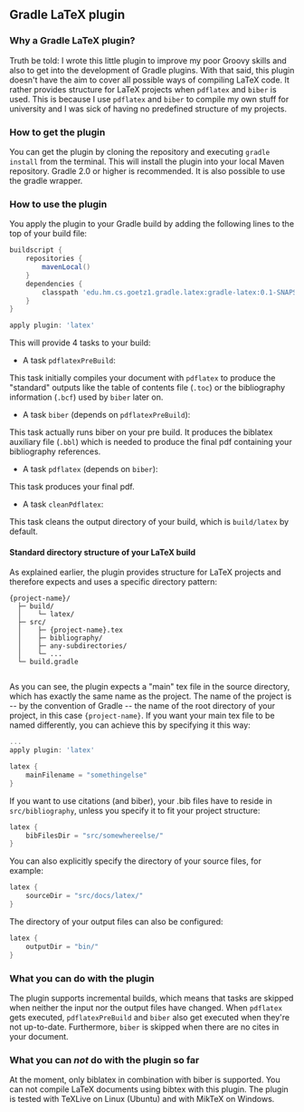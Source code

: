 ## Gradle LaTeX plugin

### Why a Gradle LaTeX plugin?

Truth be told: I wrote this little plugin to improve my poor Groovy skills and also to get into the development of Gradle plugins. With that said, this plugin doesn't have the aim to cover all possible ways of compiling LaTeX code. It rather provides structure for LaTeX projects when `pdflatex` and `biber` is used. This is because I use `pdflatex` and `biber` to compile my own stuff for university and I was sick of having no predefined structure of my projects.

### How to get the plugin

You can get the plugin by cloning the repository and executing `gradle install` from the terminal. This will install the plugin into your local Maven repository. Gradle 2.0 or higher is recommended. It is also possible to use the gradle wrapper.

### How to use the plugin

You apply the plugin to your Gradle build by adding the following lines to the top of your build file:

```groovy
buildscript {
    repositories {
        mavenLocal()
    }
    dependencies {
        classpath 'edu.hm.cs.goetz1.gradle.latex:gradle-latex:0.1-SNAPSHOT'
    }
}

apply plugin: 'latex'

```

This will provide 4 tasks to your build:

+ A task `pdflatexPreBuild`: 

 This task initially compiles your document with `pdflatex` to produce the "standard" outputs like the table of contents file (`.toc`) or the bibliography information (`.bcf`) used by `biber` later on.
+ A task `biber` (depends on `pdflatexPreBuild`):
 
 This task actually runs biber on your pre build. It produces the biblatex auxiliary file (`.bbl`) which is needed to produce the final pdf containing your bibliography references.
+ A task `pdflatex` (depends on `biber`): 
 
 This task produces your final pdf.
+ A task `cleanPdflatex`: 
 
 This task cleans the output directory of your build, which is `build/latex` by default.


#### Standard directory structure of your LaTeX build

As explained earlier, the plugin provides structure for LaTeX projects and therefore expects and uses a specific directory pattern:

```
{project-name}/
  ├─ build/
  │    └─ latex/
  ├─ src/
  │    ├─ {project-name}.tex
  │    ├─ bibliography/
  │    ├─ any-subdirectories/
  │    └─ ...
  └─ build.gradle
 
```

As you can see, the plugin expects a "main" tex file in the source directory, which has exactly the same name as the project. The name of the project is -- by the convention of Gradle -- the name of the root directory of your project, in this case `{project-name}`. If you want your main tex file to be named differently, you can achieve this by specifying it this way:

```groovy
...
apply plugin: 'latex'

latex {
    mainFilename = "somethingelse"
}
```

If you want to use citations (and biber), your .bib files have to reside in `src/bibliography`, unless you specify it to fit your project structure:

```groovy
latex {
    bibFilesDir = "src/somewhereelse/"
}
```

You can also explicitly specify the directory of your source files, for example:

```groovy
latex {
    sourceDir = "src/docs/latex/"
}
```

The directory of your output files can also be configured:

```groovy
latex {
    outputDir = "bin/"
}
```

### What you can do with the plugin

The plugin supports incremental builds, which means that tasks are skipped when neither the input nor the output files have changed. When `pdflatex` gets executed, `pdflatexPreBuild` and `biber` also get executed when they're not up-to-date. Furthermore, `biber` is skipped when there are no cites in your document.

### What you can _not_ do with the plugin so far

At the moment, only biblatex in combination with biber is supported. You can not compile LaTeX documents using bibtex with this plugin. The plugin is tested with TeXLive on Linux (Ubuntu) and with MikTeX on Windows.
